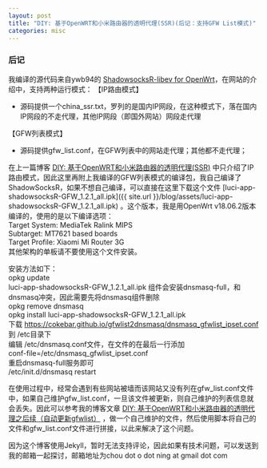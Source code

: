 ```yaml
---
layout: post
title: "DIY: 基于OpenWRT和小米路由器的透明代理(SSR)(后记：支持GFW List模式)"
categories: misc
---
```


### 后记

我编译的源代码来自ywb94的 [ShadowsocksR-libev for OpenWrt](https://github.com/xluoke/ywb94-openwrt-ssr)，在网站的介绍中，支持两种运行模式：
【IP路由模式】
 - 源码提供一个china_ssr.txt，罗列的是国内IP网段，在这种模式下，落在国内IP网段的不走代理，其他IP网段（即国外网站）网段走代理

【GFW列表模式】
 - 源码提供gfw_list.conf，在GFW列表中的网站走代理；其他都不走代理；

在上一篇博客 [DIY: 基于OpenWRT和小米路由器的透明代理(SSR)](https://chou-o-ning.github.io/blog/misc/2019/03/05/build-openwrt-ssr-on-Xiaomi-Mi-Router-3G-box.html) 中只介绍了IP路由模式，因此这里再附上我编译的GFW列表模式的编译包，我自己编译了ShadowSocksR，如果不想自己编译，可以直接在这里下载这个文件 [luci-app-shadowsocksR-GFW_1.2.1_all.ipk]({{ site.url }}/blog/assets/luci-app-shadowsocksR-GFW_1.2.1_all.ipk) 。这个版本，我是用OpenWrt v18.06.2版本编译的，使用的是以下编译选项：  
Target System: MediaTek Ralink MIPS  
Subtarget: MT7621 based boards  
Target Profile: Xiaomi Mi Router 3G  
其他架构的单板请不要使用这个文件安装。

安装方法如下：  
opkg update  
luci-app-shadowsocksR-GFW_1.2.1_all.ipk 组件会安装dnsmasq-full，和dnsmasq冲突，因此需要先将dnsmasq组件删除  
opkg remove dnsmasq  
opkg install luci-app-shadowsocksR-GFW_1.2.1_all.ipk  
下载 https://cokebar.github.io/gfwlist2dnsmasq/dnsmasq_gfwlist_ipset.conf 到 /etc目录下  
编辑 /etc/dnsmasq.conf文件，在文件的在最后一行添加  
conf-file=/etc/dnsmasq_gfwlist_ipset.conf  
重启dnsmasq-full服务即可  
/etc/init.d/dnsmasq restart  

在使用过程中，经常会遇到有些网站被墙而该网站又没有列在gfw_list.conf文件中，如果自己维护gfw_list.conf，一旦该文件被更新，则自己维护的列表信息就会丢失。因此可以参考我的博客文章 [DIY: 基于OpenWRT和小米路由器的透明代理之后续（自动更新gfwlist）](http://blog.chinaunix.net/uid-26598889-id-5791265.html) ，做一个自己维护的文件，然后使用脚本将自己的文件和gfw_list.conf文件进行拼接，以此来解决了这个问题。   

因为这个博客使用Jekyll，暂时无法支持评论，因此如果有技术问题，可以发送到我的邮箱一起探讨，邮箱地址为chou dot o dot ning at gmail dot com  

